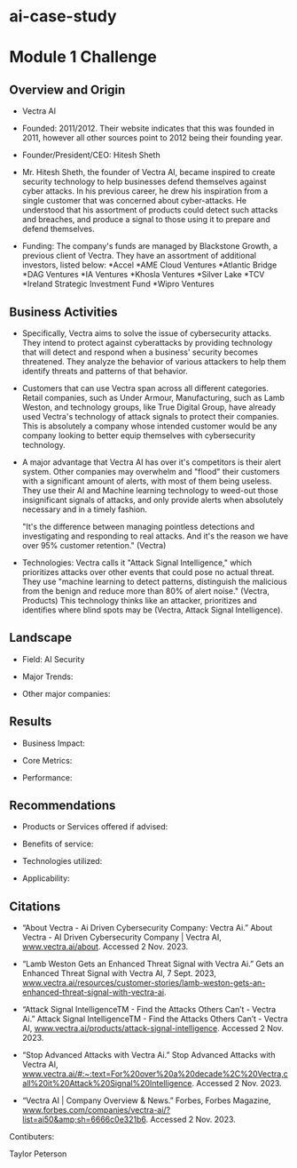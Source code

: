 # ai-case-study

# Module 1 Challenge

## Overview and Origin

* Vectra AI

* Founded: 2011/2012. Their website indicates that this was founded in 2011, however all other sources point to 2012 being their founding year.

* Founder/President/CEO: Hitesh Sheth

* Mr. Hitesh Sheth, the founder of Vectra AI, became inspired to create security technology to help businesses defend themselves against cyber attacks. In his previous career, he drew his inspiration from a single customer that was concerned about cyber-attacks. He understood that his assortment of products could detect such attacks and breaches, and produce a signal to those using it to prepare and defend themselves. 

* Funding: The company's funds are managed by Blackstone Growth, a previous client of Vectra. They have an assortment of additional investors, listed below:
    *Accel
    *AME Cloud Ventures
    *Atlantic Bridge
    *DAG Ventures
    *IA Ventures
    *Khosla Ventures
    *Silver Lake
    *TCV
    *Ireland Strategic Investment Fund
    *Wipro Ventures

## Business Activities

* Specifically, Vectra aims to solve the issue of cybersecurity attacks. They intend to protect against cyberattacks by providing technology that will detect and respond when a business' security becomes threatened. They analyze the behavior of various attackers to help them identify threats and patterns of that behavior.

* Customers that can use Vectra span across all different categories. Retail companies, such as Under Armour, Manufacturing, such as Lamb Weston, and technology groups, like True Digital Group, have already used Vectra's technology of attack signals to protect their companies. This is absolutely a company whose intended customer would be any company looking to better equip themselves with cybersecurity technology.

* A major advantage that Vectra AI has over it's competitors is their alert system. Other companies may overwhelm and "flood" their customers with a significant amount of alerts, with most of them being useless. They use their AI and Machine learning technology to weed-out those insignificant signals of attacks, and only provide alerts when absolutely necessary and in a timely fashion. 

    "It's the difference between managing pointless detections and investigating and responding to real attacks. And it's the reason we have over 95% customer retention." (Vectra)

* Technologies: Vectra calls it "Attack Signal Intelligence," which prioritizes attacks over other events that could pose no actual threat. They use "machine learning to detect patterns, distinguish the malicious from the benign and reduce more than 80% of alert noise." (Vectra, Products) This technology thinks like an attacker, prioritizes and identifies where blind spots may be (Vectra, Attack Signal Intelligence).

## Landscape

* Field: AI Security

* Major Trends:

* Other major companies:

## Results

* Business Impact:

* Core Metrics:

* Performance:

## Recommendations

* Products or Services offered if advised:

* Benefits of service:

* Technologies utilized:

* Applicability: 



## Citations

* “About Vectra - Ai Driven Cybersecurity Company: Vectra Ai.” About Vectra - AI Driven Cybersecurity Company | Vectra AI, www.vectra.ai/about. Accessed 2 Nov. 2023. 

* “Lamb Weston Gets an Enhanced Threat Signal with Vectra Ai.” Gets an Enhanced Threat Signal with Vectra AI, 7 Sept. 2023, www.vectra.ai/resources/customer-stories/lamb-weston-gets-an-enhanced-threat-signal-with-vectra-ai. 

* “Attack Signal IntelligenceTM - Find the Attacks Others Can’t - Vectra Ai.” Attack Signal IntelligenceTM - Find the Attacks Others Can’t - Vectra AI, www.vectra.ai/products/attack-signal-intelligence. Accessed 2 Nov. 2023. 

* “Stop Advanced Attacks with Vectra Ai.” Stop Advanced Attacks with Vectra AI, www.vectra.ai/#:~:text=For%20over%20a%20decade%2C%20Vectra,call%20it%20Attack%20Signal%20Intelligence. Accessed 2 Nov. 2023. 

* “Vectra AI | Company Overview &amp; News.” Forbes, Forbes Magazine, www.forbes.com/companies/vectra-ai/?list=ai50&amp;sh=6666c0e321b6. Accessed 2 Nov. 2023. 

Contibuters:

Taylor Peterson